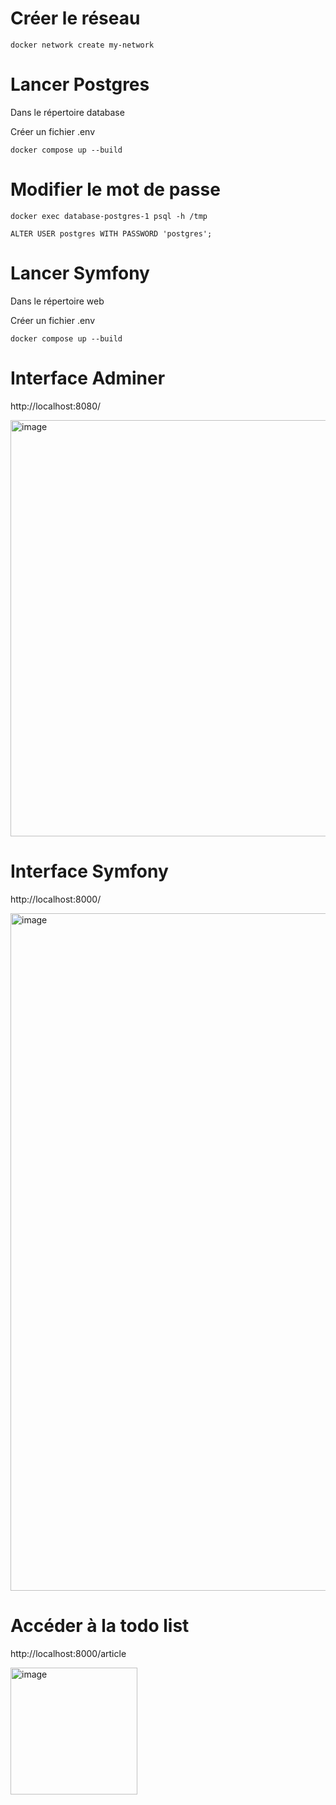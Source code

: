 # Créer le réseau

`docker network create my-network`

# Lancer Postgres

Dans le répertoire database

Créer un fichier .env

`docker compose up --build`

# Modifier le mot de passe

`docker exec database-postgres-1 psql -h /tmp`

`ALTER USER postgres WITH PASSWORD 'postgres';`

# Lancer Symfony

Dans le répertoire web

Créer un fichier .env

`docker compose up --build`

# Interface Adminer

http://localhost:8080/

<img width="666" alt="image" src="https://github.com/Karamelooo/ESGI-Docker/assets/42684851/846bed7e-3d1a-4cf5-a377-196cac420274">

# Interface Symfony

http://localhost:8000/

<img width="1084" alt="image" src="https://github.com/Karamelooo/ESGI-Docker/assets/42684851/6e2bf22b-33f8-4ce9-abaa-7617f0204f69">

# Accéder à la todo list

http://localhost:8000/article

<img width="203" alt="image" src="https://github.com/Karamelooo/ESGI-Docker/assets/42684851/ee75df7f-9495-4b40-8193-feb97e2123ea">

